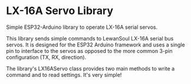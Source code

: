# LX-16A Servo Library

Simple ESP32-Arduino library to operate LX-16A serial servos.

This library sends simple commands to LewanSoul LX-16A serial bus servos.
It is designed for the ESP32 Arduino framework and uses a single pin to interface to the servos
as opposed to the more common 3-pin configuration (TX, RX, direction).

The library's LX16AServo class provides two main methods to write a command and to read settings.
It's very simple!
